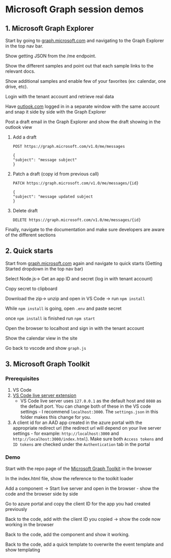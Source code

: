 # Microsoft Graph session demos

## 1. Microsoft Graph Explorer

Start by going to [graph.microsoft.com](https://graph.microsoft.com) and navigating to the Graph Explorer​ in the top nav bar.

Show getting JSON from the /me endpoint​.

Show the different samples and point out that each sample links to the relevant docs​.

Show additional samples and enable few of your favorites (ex: calendar, one drive, etc).​

Login with the tenant account and retrieve real data​

Have [outlook.com](https://outlook.office365.com) logged in in a separate window with the same account and snap it side by side with the Graph Explorer​

Post a draft email in the Graph Explorer and show the draft showing in the outlook view​

1. Add a draft
    ```
    POST https://graph.microsoft.com/v1.0/me/messages

    {
    "subject": "message subject"
    }
    ```

2. Patch a draft (copy id from previous call)
    ```
    PATCH https://graph.microsoft.com/v1.0/me/messages/{id}

    {
    "subject": "message updated subject
    }
    ```

3. Delete draft
    ```
    DELETE https://graph.microsoft.com/v1.0/me/messages/{id}
    ```

Finally, navigate to the documentation and make sure developers are aware of the different sections​

## 2. Quick starts

Start from [graph.microsoft.com](https://graph.microsoft.com) again and navigate to quick starts (Getting Started dropdown in the top nav bar)

Select Node.js-> Get an app ID and secret (log in with tenant account)

Copy secret to clipboard

Download the zip-> unzip and open in VS Code -> run `npm install`

While `npm install` is going, open `.env` and paste secret

once `npm install` is finished run `npm start`

Open the browser to localhost and sign in with the tenant account

Show the calendar view in the site

Go back to vscode and show `graph.js`

## 3. Microsoft Graph Toolkit

### Prerequisites

1. VS Code
2. [VS Code live server extension](https://marketplace.visualstudio.com/items?itemName=ritwickdey.LiveServer)
    - VS Code live server uses `127.0.0.1` as the default host and `8080` as the default port. You can change both of these in the VS code settings - I recommend `localhost:3000`. The `settings.json` in this folder makes this change for you.
3. A client id for an AAD app created in the azure portal with the appropriate redirect url (the redirect url will depend on your live server settings - for example: `http://localhost:3000` and `http://localhost:3000/index.html`). Make sure both `Access tokens` and `ID tokens` are checked under the `Authentication` tab in the portal 

### Demo

Start with the repo page of the [Microsoft Graph Toolkit](https://aka.ms/mgt) in the browser

In the index.html file, show the reference to the toolkit loader

Add a <mgt-login> component -> Start live server and open in the browser - show the code and the browser side by side

Go to azure portal and copy the client ID for the app you had created previously

Back to the code, add <msal-provider> with the client ID you copied -> show the code now working in the browser

Back to the code, add the <mgt-agenda> component and show it working.

Back to the code, add a quick template to overwrite the event template and show templating
